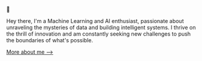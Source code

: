 🐝

Hey there, I'm a Machine Learning and AI enthusiast, passionate about unraveling the mysteries of data and building intelligent systems. I thrive on the thrill of innovation and am constantly seeking new challenges to push the boundaries of what's possible.

[More about me ⟶](https://horizonbymuneeb.vercel.app)